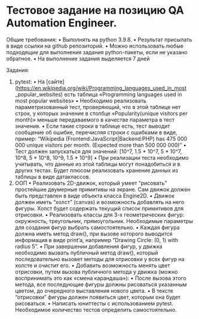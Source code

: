 # Тестовое задание на позицию QA Automation Engineer. 

Общие требования: 
•	Выполнять на python 3.9.8. 
•	Результат присылать в виде ссылки на github репозиторий. 
•	Можно использовать любые подходящие для выполнения задания python-пакеты, если не указано обратное. 
•	На выполнение задания выделяется 7 дней

Задания: 
1.	pytest: 
•	На [сайте](https://en.wikipedia.org/wiki/Programming_languages_used_in_most _popular_websites)
есть таблица «Programming languages used in most popular websites» 
•	Необходимо реализовать параметризованный тест, проверяющий, что в этой таблице нет строк, у которых значение в столбце «Popularity(unique visitors per month)» меньше передаваемого в качестве параметра в тест значения. 
•	Если такие строки в таблице есть, тест выводит сообщение об ошибке, перечисляя строки с ошибками в виде, пример: 
“Wikipedia (Frontend:JavaScript|Backend:PHP) has 475 000 000 unique visitors per month. (Expected more than 500 000 000)”
•	Тест должен запускаться для значений: [10^7, 1.5 * 10^7, 5 * 10^7, 10^8, 5 * 10^8, 10^9, 1.5 * 10^9] 
•	При реализации теста необходимо учитывать, что данные из этой таблицы могут понадобиться и в других тестах. Будет плюсом реализовать хранение данных из таблицы в виде датаклассов. 
2.	ООП 
•	 Реализовать 2D-движок, который умеет “рисовать” простейшие двумерные примитивы на экране. Сам движок должен быть представлен в виде объекта класса Engine2D.
•	Движок должен иметь “холст” (canvas) и возможность добавлять на него фигуры. Холст будет содержать текущий список примитивов для отрисовки. 
•	Реализовать классы для 3-х геометрических фигур: окружность, треугольник, прямоугольник. Необходимые параметры для создания фигур выбрать самостоятельно. 
•	Каждая фигура должна иметь метод draw(), при вызове которого выводится информация в виде print’а, например “Drawing Circle: (0, 1) with radius 5”. 
•	При завершении добавления фигур, у движка необходимо вызвать публичный метод draw(), который последовательно вызовет методы для отрисовки у всех фигур на холсте и очистит его. 
•	Добавить возможность менять цвет отрисовки, путем вызова публичного метода у движка (можно воспринимать это как «смена карандаша»): 
•	После вызова этого метода, все последующие фигуры должны рисоваться указанным цветом, до очередного выставления нового цвета. 
•	В тексте “отрисовки” фигуры должен появиться цвет, которым она будет рисоваться. 
•	 Написать юниттесты с использованием pytest. Необходимое количество тестов определить самостоятельно. 
